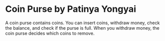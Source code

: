 # Coin Purse by Patinya Yongyai

A coin purse contains coins. You can insert coins, withdraw money, check the balance, and check if the purse is full. When you withdraw money, the coin purse decides which coins to remove.
